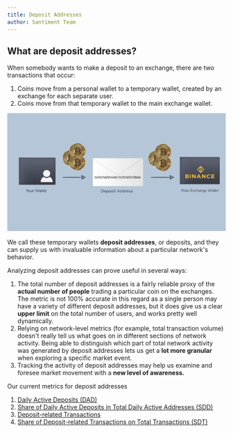 ```yaml
---
title: Deposit Addresses
author: Santiment Team
---
```


## What are deposit addresses?

When somebody wants to make a deposit to an exchange, there are two
transactions that occur:

1.  Coins move from a personal wallet to a temporary wallet, created by
    an exchange for each separate user.
2.  Coins move from that temporary wallet to the main exchange wallet.

[![](exchange-768x413.png)](https://santiment.net/wp-content/uploads/2019/02/exchange.png)

We call these temporary wallets **deposit addresses**, or deposits, and
they can supply us with invaluable information about a particular
network's behavior.

Analyzing deposit addresses can prove useful in several ways:

1.  The total number of deposit addresses is a fairly reliable proxy of
    the **actual number of people** trading a particular coin on the
    exchanges.
    The metric is not 100% accurate in this regard as a single person
    may have a variety of different deposit addresses, but it does give
    us a clear **upper limit** on the total number of users, and works
    pretty well dynamically.
2.  Relying on network-level metrics (for example, total transaction
    volume) doesn't really tell us what goes on in different sections of
    network activity.
    Being able to distinguish which part of total network activity was
    generated by deposit addresses lets us get a **lot more granular**
    when exploring a specific market event.
3.  Tracking the activity of deposit addresses may help us examine and
    foresee market movement with a **new level of awareness.**

Our current metrics for deposit addresses

1.  [Daily Active Deposits (DAD)](/metrics/metrics-for-deposit-addresses/#daily-active-deposits)
2.  [Share of Daily Active Deposits in Total Daily Active Addresses
    (SDD)](/metrics//metrics-for-deposit-addresses/#share-of-daily-active-deposits-in-total-daily-active-addresses)
3.  [Deposit-related Transactions](/metrics//metrics-for-deposit-addresses/#deposit-related-transactions)
4.  [Share of Deposit-related Transactions on Total Transactions (SDT)](/metrics//metrics-for-deposit-addresses/#share-of-deposit-transactions-in-total-transactions)
